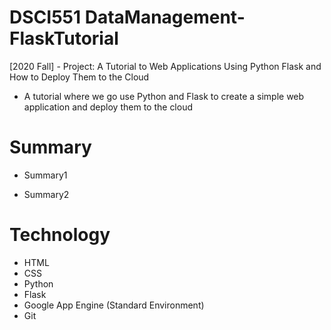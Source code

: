 # DSCI551 DataManagement-FlaskTutorial
[2020 Fall] - Project: A Tutorial to Web Applications Using Python Flask and How to Deploy Them to the Cloud
- A tutorial where we go use Python and Flask to create a simple web application and deploy them to the cloud

# Summary
- Summary1

- Summary2

# Technology
- HTML
- CSS
- Python
- Flask
- Google App Engine (Standard Environment)
- Git

